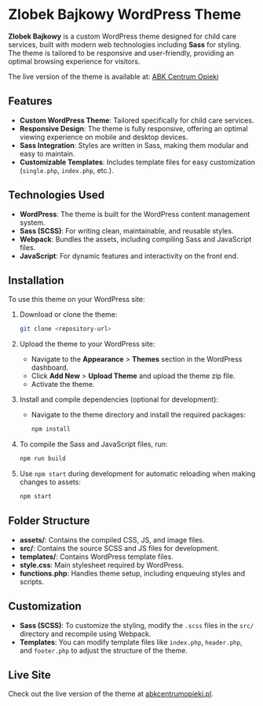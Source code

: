# Zlobek Bajkowy WordPress Theme

**Zlobek Bajkowy** is a custom WordPress theme designed for child care services, built with modern web technologies including **Sass** for styling. The theme is tailored to be responsive and user-friendly, providing an optimal browsing experience for visitors. 

The live version of the theme is available at: [ABK Centrum Opieki](https://abkcentrumopieki.pl/)

## Features

- **Custom WordPress Theme**: Tailored specifically for child care services.
- **Responsive Design**: The theme is fully responsive, offering an optimal viewing experience on mobile and desktop devices.
- **Sass Integration**: Styles are written in Sass, making them modular and easy to maintain.
- **Customizable Templates**: Includes template files for easy customization (`single.php`, `index.php`, etc.).

## Technologies Used

- **WordPress**: The theme is built for the WordPress content management system.
- **Sass (SCSS)**: For writing clean, maintainable, and reusable styles.
- **Webpack**: Bundles the assets, including compiling Sass and JavaScript files.
- **JavaScript**: For dynamic features and interactivity on the front end.

## Installation

To use this theme on your WordPress site:

1. Download or clone the theme:
   ```bash
   git clone <repository-url>
   ```

2. Upload the theme to your WordPress site:
   - Navigate to the **Appearance** > **Themes** section in the WordPress dashboard.
   - Click **Add New** > **Upload Theme** and upload the theme zip file.
   - Activate the theme.

3. Install and compile dependencies (optional for development):
   - Navigate to the theme directory and install the required packages:
     ```bash
     npm install
     ```

4. To compile the Sass and JavaScript files, run:
   ```bash
   npm run build
   ```

5. Use `npm start` during development for automatic reloading when making changes to assets:
   ```bash
   npm start
   ```

## Folder Structure

- **assets/**: Contains the compiled CSS, JS, and image files.
- **src/**: Contains the source SCSS and JS files for development.
- **templates/**: Contains WordPress template files.
- **style.css**: Main stylesheet required by WordPress.
- **functions.php**: Handles theme setup, including enqueuing styles and scripts.

## Customization

- **Sass (SCSS)**: To customize the styling, modify the `.scss` files in the `src/` directory and recompile using Webpack.
- **Templates**: You can modify template files like `index.php`, `header.php`, and `footer.php` to adjust the structure of the theme.

## Live Site

Check out the live version of the theme at [abkcentrumopieki.pl](https://abkcentrumopieki.pl/).
